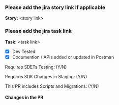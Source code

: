 ### Please add the jira story link if applicable
**Story:**  &lt;story link&gt;
### Please add the jira task link
**Task:**   &lt;task link&gt;

-  [x] Dev Tested
-  [x] Documention / APIs added or updated in Postman

Requires SDETs Testing: (Y/N)

Requires SDK Changes in Staging:  (Y/N)

This PR includes Scripts and Migrations: (Y/N)

####  Changes in the PR

